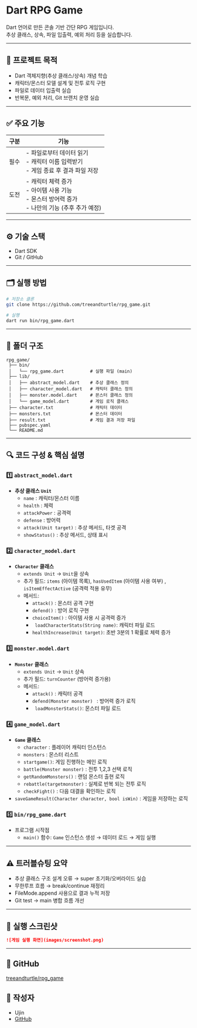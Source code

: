 # Dart RPG Game

Dart 언어로 만든 콘솔 기반 간단 RPG 게임입니다.  
추상 클래스, 상속, 파일 입출력, 예외 처리 등을 실습합니다.

---

## 📌 프로젝트 목적

- Dart 객체지향(추상 클래스/상속) 개념 학습
- 캐릭터/몬스터 모델 설계 및 전투 로직 구현
- 파일로 데이터 입출력 실습
- 반복문, 예외 처리, Git 브랜치 운영 실습

---

## ✅ 주요 기능

| 구분 | 기능                                                                                               |
| ---- | -------------------------------------------------------------------------------------------------- |
| 필수 | - 파일로부터 데이터 읽기<br>- 캐릭터 이름 입력받기<br>- 게임 종료 후 결과 파일 저장                |
| 도전 | - 캐릭터 체력 증가<br>- 아이템 사용 기능<br>- 몬스터 방어력 증가<br>- 나만의 기능 (추후 추가 예정) |

---

## ⚙️ 기술 스택

- Dart SDK
- Git / GitHub

---

## 🗂️ 실행 방법

```bash
# 저장소 클론
git clone https://github.com/treeandturtle/rpg_game.git

# 실행
dart run bin/rpg_game.dart
```

---

## 📂 폴더 구조

```plaintext
rpg_game/
 ├── bin/
 │   └── rpg_game.dart          # 실행 파일 (main)
 ├── lib/
 │   ├── abstract_model.dart    # 추상 클래스 정의
 │   ├── character_model.dart   # 캐릭터 클래스 정의
 │   ├── monster.model.dart     # 몬스터 클래스 정의
 │   └── game_model.dart        # 게임 로직 클래스
 ├── character.txt              # 캐릭터 데이터
 ├── monsters.txt               # 몬스터 데이터
 ├── result.txt                 # 게임 결과 저장 파일
 ├── pubspec.yaml
 └── README.md
```

---

## 🔍 코드 구성 & 핵심 설명

### 1️⃣ `abstract_model.dart`

- **추상 클래스 `Unit`**
  - `name` : 캐릭터/몬스터 이름
  - `health` : 체력
  - `attackPower` : 공격력
  - `defense` : 방어력
  - `attack(Unit target)` : 추상 메서드, 타겟 공격
  - `showStatus()` : 추상 메서드, 상태 표시

### 2️⃣ `character_model.dart`

- **`Character` 클래스**
  - `extends Unit` → `Unit`을 상속
  - 추가 필드: `items` (아이템 목록), `hasUsedItem` (아이템 사용 여부) , `isItemEffectActive` (공격력 적용 유무)
  - 메서드:
    - `attack()` : 몬스터 공격 구현
    - `defend()` : 방어 로직 구현
    - `choiceItem()` : 아이템 사용 시 공격력 증가
    - ` loadCharacterStats(String name)`: 캐릭터 파일 로드
    - `healthIncrease(Unit target)`: 초반 3분의 1 확률로 체력 증가

### 3️⃣ `monster.model.dart`

- **`Monster` 클래스**
  - `extends Unit` → `Unit` 상속
  - 추가 필드: `turnCounter` (방어력 증가용)
  - 메서드:
    - `attack()` : 캐릭터 공격
    - `defend(Monster monster) ` : 방어력 증가 로직
    - ` loadMonsterStats()`: 몬스터 파일 로드

### 4️⃣ `game_model.dart`

- **`Game` 클래스**
  - `character` : 플레이어 캐릭터 인스턴스
  - `monsters` : 몬스터 리스트
  - `startgame()`: 게임 진행하는 메인 로직
  - `battle(Monster monster)` : 전투 1,2,3 선택 로직
  - `getRandomMonsters()` : 랜덤 몬스터 출현 로직
  - `rebattle(targetmonster)` : 실제로 반복 되는 전투 로직
  - `checkFight()` : 다음 대결을 확인하는 로직
- `saveGameResult(Character character, bool isWin)` : 게임을 저장하는 로직

### 5️⃣ `bin/rpg_game.dart`

- 프로그램 시작점
  - `main()` 함수: `Game` 인스턴스 생성 → 데이터 로드 → 게임 실행

---

## ⚠️ 트러블슈팅 요약

- 추상 클래스 구조 설계 오류 → super 초기화/오버라이드 실습
- 무한루프 흐름 → break/continue 재정리
- FileMode.append 사용으로 결과 누적 저장
- Git test → main 병합 흐름 개선

---

## 📸 실행 스크린샷

```markdown
![게임 실행 화면](images/screenshot.png)
```

---

## 🔗 GitHub

[treeandturtle/rpg_game](https://github.com/treeandturtle/rpg_game)

## 🙌 작성자

- Ujin
- [GitHub](https://github.com/treeandturtle)
